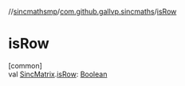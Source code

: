 //[sincmathsmp](../../index.md)/[com.github.gallvp.sincmaths](index.md)/[isRow](is-row.md)

# isRow

[common]\
val [SincMatrix](-sinc-matrix/index.md).[isRow](is-row.md): [Boolean](https://kotlinlang.org/api/latest/jvm/stdlib/kotlin/-boolean/index.html)
